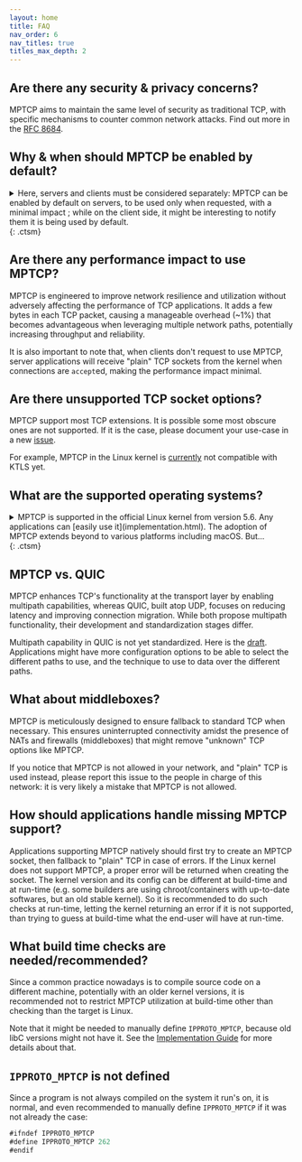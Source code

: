 ```yaml
---
layout: home
title: FAQ
nav_order: 6
nav_titles: true
titles_max_depth: 2
---
```


## Are there any security & privacy concerns?
MPTCP aims to maintain the same level of security as traditional TCP, with
specific mechanisms to counter common network attacks. Find out more in the
[RFC 8684](https://datatracker.ietf.org/doc/html/rfc8684#name-security-considerations).

## Why & when should MPTCP be enabled by default?
<details markdown="block">
<summary>Here, servers and clients must be considered separately: MPTCP can be
enabled by default on servers, to be used only when requested, with a minimal
impact ; while on the client side, it might be interesting to notify them it is
being used by default. </summary>

- Clients are usually the main beneficiaries of MPTCP, but it is mainly worth it
  to enable MPTCP when users have [configured](setup.html#using-multiple-ip-addresses)
  their system to make use of its multipath capability. Still, even when only
  one network interface is available, MPTCP can be useful in mobility use-cases:
  when often switching from one network to another without stopping the
  connections. When servers don't support MPTCP, the connection continues in
  "plain" TCP.

- Servers usually don't directly benefit from MPTCP, because they are not moving,
  and with fast and reliable connections. But their client will, and it will be
  useful for the servers too: letting them switch from one network to another
  without disconnection, not to restart a long operation again ; having faster
  connections, not to hold a transfer for a too long time, etc. We recommend
  enabling MPTCP on servers by default to let users choosing whether to use
  MPTCP. When clients don't request to use MPTCP, server applications will
  receive "plain" TCP sockets from the kernel when connections are `accept`ed,
  making the performance impact minimal.
</details> {: .ctsm}

## Are there any performance impact to use MPTCP?
MPTCP is engineered to improve network resilience and utilization without
adversely affecting the performance of TCP applications. It adds a few bytes in
each TCP packet, causing a manageable overhead (~1%) that becomes advantageous
when leveraging multiple network paths, potentially increasing throughput and
reliability.

It is also important to note that, when clients don't request to use MPTCP,
server applications will receive "plain" TCP sockets from the kernel when
connections are `accept`ed, making the performance impact minimal.

## Are there unsupported TCP socket options?
MPTCP support most TCP extensions. It is possible some most obscure ones are not
supported. If it is the case, please document your use-case in a new
[issue](https://github.com/multipath-tcp/mptcp_net-next/issues/).

For example, MPTCP in the Linux kernel is [currently](https://github.com/multipath-tcp/mptcp_net-next/issues/480)
not compatible with KTLS yet.

## What are the supported operating systems?
<details markdown="block">
<summary>MPTCP is supported in the official Linux kernel from version 5.6. Any
applications can [easily use it](implementation.html). The adoption of MPTCP
extends beyond to various platforms including macOS. But... </summary>

The usage of MPTCP on macOS is somehow restricted:
- It is easy only when applications use their
  [SDK](https://developer.apple.com/documentation/foundation/nsurlsessionconfiguration/improving_network_reliability_using_multipath_tcp)
- If not, it looks like applications need to use private libraries (we are not
  even sure the headers are available) with specific functions to create sockets
  that are apparently not documented, e.g.
  [OpenSSH for macOS](https://github.com/apple-oss-distributions/OpenSSH/blob/main/openssh/sshconnect.c#L487).
  (This might change in the future.)

On FreeBSD, there was an ongoing implementation, but that was years ago, and not
working today according to
[this](http://www-cs-students.stanford.edu/~sjac/freebsd_mptcp_info.html).

There are other implementations, but on specific systems (Citrix load balancer,
userspace, etc.): more details [here](http://blog.multipath-tcp.org/blog/html/2018/12/15/apple_and_multipath_tcp.html).

It is possible to use MPTCP on Windows with
[WSL2](https://perso.uclouvain.be/tom.barbette/mptcp-on-windows-with-wsl2/).
</details> {: .ctsm}

## MPTCP vs. QUIC
MPTCP enhances TCP's functionality at the transport layer by enabling multipath
capabilities, whereas QUIC, built atop UDP, focuses on reducing latency and
improving connection migration. While both propose multipath functionality,
their development and standardization stages differ.

Multipath capability in QUIC is not yet standardized. Here is the
[draft](https://quicwg.org/multipath/draft-ietf-quic-multipath.html).
Applications might have more configuration options to be able to select the
different paths to use, and the technique to use to data over the different
paths.

## What about middleboxes?
MPTCP is meticulously designed to ensure fallback to standard TCP when necessary.
This ensures uninterrupted connectivity amidst the presence of NATs and
firewalls (middleboxes) that might remove "unknown" TCP options like MPTCP.

If you notice that MPTCP is not allowed in your network, and "plain" TCP is used
instead, please report this issue to the people in charge of this network: it is
very likely a mistake that MPTCP is not allowed.

## How should applications handle missing MPTCP support?
Applications supporting MPTCP natively should first try to create an MPTCP
socket, then fallback to "plain" TCP in case of errors. If the Linux kernel does
not support MPTCP, a proper error will be returned when creating the socket. The
kernel version and its config can be different at build-time and at run-time
(e.g. some builders are using chroot/containers with up-to-date softwares, but
an old stable kernel). So it is recommended to do such checks at run-time,
letting the kernel returning an error if it is not supported, than trying to
guess at build-time what the end-user will have at run-time.

## What build time checks are needed/recommended?
Since a common practice nowadays is to compile source code on a different
machine, potentially with an older kernel versions, it is recommended not to
restrict MPTCP utilization at build-time other than checking than the target is
Linux.

Note that it might be needed to manually define `IPPROTO_MPTCP`, because old
libC versions might not have it. See the [Implementation Guide](implementation.html)
for more details about that.

## <code>IPPROTO_MPTCP</code> is not defined
Since a program is not always compiled on the system it run's on, it is normal,
and even recommended to manually define `IPPROTO_MPTCP` if it was not already
the case:
```js
#ifndef IPPROTO_MPTCP
#define IPPROTO_MPTCP 262
#endif
```
